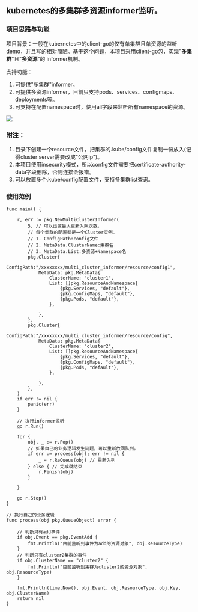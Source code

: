 ## kubernetes的多集群多资源informer监听。

### 项目思路与功能
项目背景：一般在kubernetes中的client-go的仅有单集群且单资源的监听demo，并且写的相对简陋。基于这个问题，本项目采用client-go包，实现"**多集群**"且"**多资源**"的
informer机制。

支持功能：
1. 可提供"多集群"informer。
2. 可提供多资源informer，目前只支持pods、services、configmaps、deployments等。
3. 可支持在配置namespace时，使用all字段来监听所有namespace的资源。

![](https://github.com/googs1025/multi-cluster-informer/blob/main/image/%E6%B5%81%E7%A8%8B%E5%9B%BE.jpg?raw=true)

### 附注：
1. 目录下创建一个resource文件，把集群的.kube/config文件复制一份放入(记得cluster server需要改成"公网ip")。
2. 本项目使用insecurity模式，所以config文件需要把certificate-authority-data字段删除，否则连接会报错。
3. 可以放置多个.kube/config配置文件，支持多集群list查询。

### 使用范例
```
func main() {

	r, err := pkg.NewMultiClusterInformer(
		5, // 可以设置最大重新入队次数。
		// 每个集群的配置都是一个Cluster实例。
		// 1. ConfigPath:config文件
		// 2. MetaData.ClusterName:集群名
		// 3. MetaData.List:多资源+Namespace名 
		pkg.Cluster{
			ConfigPath:"/xxxxxxxx/multi_cluster_informer/resource/config1",
			MetaData: pkg.MetaData{
				ClusterName: "cluster1",
				List: []pkg.ResourceAndNamespace{
					{pkg.Services, "default"},
					{pkg.ConfigMaps, "default"},
					{pkg.Pods, "default"},
				},

			},
		},
		pkg.Cluster{
			ConfigPath:"/xxxxxxxx/multi_cluster_informer/resource/config",
			MetaData: pkg.MetaData{
				ClusterName: "cluster2",
				List: []pkg.ResourceAndNamespace{
					{pkg.Services, "default"},
					{pkg.ConfigMaps, "default"},
					{pkg.Pods, "default"},
				},

			},
		},
	)
	if err != nil {
		panic(err)
	}

	// 执行informer监听
	go r.Run()

	for {
		obj, _ := r.Pop()
		// 如果自己的业务逻辑发生问题，可以重新放回队列。
		if err := process(obj); err != nil {
			_ = r.ReQueue(obj) // 重新入列
		} else { // 完成就结束
			r.Finish(obj)
		}

	}

	go r.Stop()
}

// 执行自己的业务逻辑
func process(obj pkg.QueueObject) error {

	// 判断只有add事件
	if obj.Event == pkg.EventAdd {
		fmt.Println("目前监听到事件为add的资源对象", obj.ResourceType)
	}
	// 判断只有cluster2集群的事件
	if obj.ClusterName == "cluster2" {
		fmt.Println("目前监听到集群为cluster2的资源对象", obj.ResourceType)
	}

	fmt.Println(time.Now(), obj.Event, obj.ResourceType, obj.Key, obj.ClusterName)
	return nil
}
```

